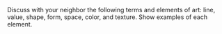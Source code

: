 Discuss with your neighbor the following terms and elements of art: line, value, shape, form, space, color, and texture. Show examples of each element.
